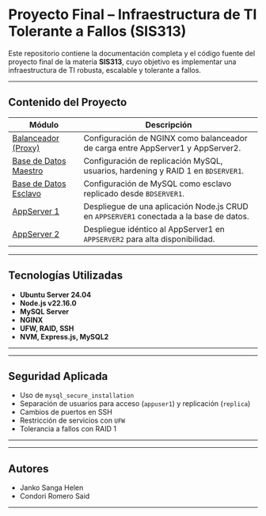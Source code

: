 # Proyecto Final – Infraestructura de TI Tolerante a Fallos (SIS313)

Este repositorio contiene la documentación completa y el código fuente del proyecto final de la materia **SIS313**, cuyo objetivo es implementar una infraestructura de TI robusta, escalable y tolerante a fallos.

---

## Contenido del Proyecto

| Módulo                        | Descripción                                                                                     |
|------------------------------|-------------------------------------------------------------------------------------------------|
|  [Balanceador (Proxy)](./Proxy_Balanceador.md)        | Configuración de NGINX como balanceador de carga entre AppServer1 y AppServer2.             |
|  [Base de Datos Maestro](./DB_Servidores/DB_Master.md)             | Configuración de replicación MySQL, usuarios, hardening y RAID 1 en `BDSERVER1`.            |
|  [Base de Datos Esclavo](./DB_Servidores/DB_Slave.md)             | Configuración de MySQL como esclavo replicado desde `BDSERVER1`.                            |
|  [AppServer 1](./APP_Servidores/appserver1.md)                      | Despliegue de una aplicación Node.js CRUD en `APPSERVER1` conectada a la base de datos.     
|  [AppServer 2](./APP_Servidores/appserver2.md)                      | Despliegue idéntico al AppServer1 en `APPSERVER2` para alta disponibilidad.                |

---

## Tecnologías Utilizadas

- **Ubuntu Server 24.04**
- **Node.js v22.16.0**
- **MySQL Server**
- **NGINX**
- **UFW, RAID, SSH**
- **NVM, Express.js, MySQL2**

---

---

## Seguridad Aplicada

- Uso de `mysql_secure_installation`
- Separación de usuarios para acceso (`appuser1`) y replicación (`replica`)
- Cambios de puertos en SSH
- Restricción de servicios con `UFW`
- Tolerancia a fallos con RAID 1

---

---

##  Autores

- Janko Sanga Helen
- Condori Romero Said


---



